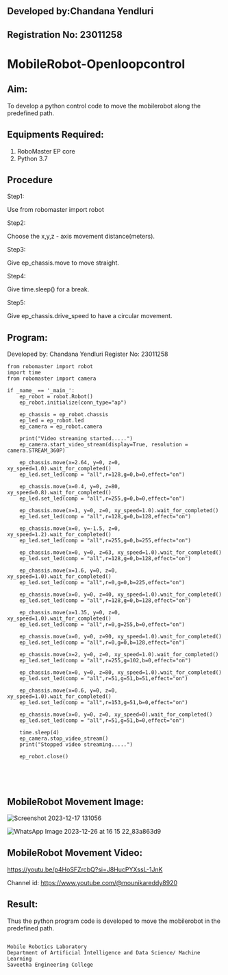 ## Developed by:Chandana Yendluri
## Registration No: 23011258

# MobileRobot-Openloopcontrol
## Aim:

To develop a python control code to move the mobilerobot along the predefined path.

## Equipments Required:
1. RoboMaster EP core
2. Python 3.7

## Procedure

Step1:

Use from robomaster import robot

Step2:

Choose the x,y,z - axis movement distance(meters).

Step3:

Give ep_chassis.move to move straight.

Step4:

Give time.sleep() for a break.

Step5:

Give ep_chassis.drive_speed to have a circular movement.

## Program:
Developed by:  Chandana Yendluri Register No: 23011258
~~~
from robomaster import robot
import time
from robomaster import camera

if _name_ == '_main_':
    ep_robot = robot.Robot()
    ep_robot.initialize(conn_type="ap")

    ep_chassis = ep_robot.chassis
    ep_led = ep_robot.led
    ep_camera = ep_robot.camera

    print("Video streaming started.....")
    ep_camera.start_video_stream(display=True, resolution = camera.STREAM_360P)

    ep_chassis.move(x=2.64, y=0, z=0, xy_speed=1.0).wait_for_completed()
    ep_led.set_led(comp = "all",r=128,g=0,b=0,effect="on")

    ep_chassis.move(x=0.4, y=0, z=80, xy_speed=0.8).wait_for_completed()
    ep_led.set_led(comp = "all",r=255,g=0,b=0,effect="on")

    ep_chassis.move(x=1, y=0, z=0, xy_speed=1.0).wait_for_completed()
    ep_led.set_led(comp = "all",r=128,g=0,b=128,effect="on")

    ep_chassis.move(x=0, y=-1.5, z=0, xy_speed=1.2).wait_for_completed()
    ep_led.set_led(comp = "all",r=255,g=0,b=255,effect="on")

    ep_chassis.move(x=0, y=0, z=63, xy_speed=1.0).wait_for_completed()
    ep_led.set_led(comp = "all",r=128,g=0,b=128,effect="on")

    ep_chassis.move(x=1.6, y=0, z=0, xy_speed=1.0).wait_for_completed()
    ep_led.set_led(comp = "all",r=0,g=0,b=225,effect="on")

    ep_chassis.move(x=0, y=0, z=40, xy_speed=1.0).wait_for_completed()
    ep_led.set_led(comp = "all",r=128,g=0,b=128,effect="on")

    ep_chassis.move(x=1.35, y=0, z=0, xy_speed=1.0).wait_for_completed()
    ep_led.set_led(comp = "all",r=0,g=255,b=0,effect="on")

    ep_chassis.move(x=0, y=0, z=90, xy_speed=1.0).wait_for_completed()
    ep_led.set_led(comp = "all",r=0,g=0,b=128,effect="on") 

    ep_chassis.move(x=2, y=0, z=0, xy_speed=1.0).wait_for_completed()
    ep_led.set_led(comp = "all",r=255,g=102,b=0,effect="on")

    ep_chassis.move(x=0, y=0, z=80, xy_speed=1.0).wait_for_completed()
    ep_led.set_led(comp = "all",r=51,g=51,b=51,effect="on")    

    ep_chassis.move(x=0.6, y=0, z=0, xy_speed=1.0).wait_for_completed()
    ep_led.set_led(comp = "all",r=153,g=51,b=0,effect="on")    

    ep_chassis.move(x=0, y=0, z=0, xy_speed=0).wait_for_completed()
    ep_led.set_led(comp = "all",r=51,g=51,b=0,effect="on")   

    time.sleep(4)
    ep_camera.stop_video_stream()
    print("Stopped video streaming.....")

    ep_robot.close()
    

    


~~~



## MobileRobot Movement Image:
![Screenshot 2023-12-17 131056](https://github.com/mounika2005/mobilerobot-openloopcontrol/assets/145633112/4e48f05d-abbb-43ad-bda5-82b6038d5673)

![WhatsApp Image 2023-12-26 at 16 15 22_83a863d9](https://github.com/mounika2005/mobilerobot-openloopcontrol/assets/145633112/7386d466-a582-41d6-9cab-7e21bc1493ae)

## MobileRobot Movement Video:

https://youtu.be/p4HoSFZrcbQ?si=J8HucPYXssL-1JnK

Channel id: 
https://www.youtube.com/@mounikareddy8920

## Result:
Thus the python program code is developed to move the mobilerobot in the predefined path.


~~~

Mobile Robotics Laboratory
Department of Artificial Intelligence and Data Science/ Machine Learning
Saveetha Engineering College
~~~

